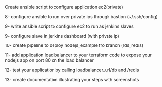 Create ansible script to configure application ec2(private)

8- configure ansible to run over private ips through bastion (~/.ssh/config)

9- write ansible script to configure ec2 to run  as jenkins slaves

9- configure slave in jenkins dashboard (with private ip)

10- create pipeline to deploy nodejs_example fro branch (rds_redis)

11- add application load balancer to your terraform code to expose your nodejs app on port 80 on the load balancer

12- test your application by calling loadbalancer_url/db and /redis

13- create documentation illustrating your steps with screenshots

 
